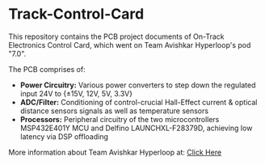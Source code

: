 # Track-Control-Card

This repository contains the PCB project documents of On-Track Electronics Control Card, which went on Team Avishkar Hyperloop's pod "7.0". 

The PCB comprises of:
- **Power Circuitry:** Various power converters to step down the regulated input 24V to {±15V, 12V, 5V, 3.3V} 
- **ADC/Filter:** Conditioning of control-crucial Hall-Effect current & optical distance sensors signals as well as temperature sensors
- **Processors:** Peripheral circuitry of the two microcontrollers MSP432E401Y MCU and Delfino LAUNCHXL-F28379D, achieving low latency via DSP offloading

More information about Team Avishkar Hyperloop at: [Click Here](https://avishkarhyperloop.com/)

